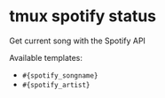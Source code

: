 # tmux spotify status

Get current song with the Spotify API

Available templates:
- `#{spotify_songname}`
- `#{spotify_artist}`
